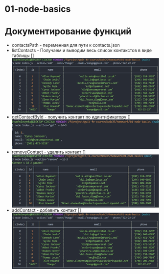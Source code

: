 # 01-node-basics

# Документирование функций

- contactsPath - переменная для пути к contacts.json 
- listContacts - Получаем и выводим весь список контакстов в виде таблицы
[<img align="left" alt="List"  src="https://raw.githubusercontent.com/transformator98/01-node-basics/main/scrin/add.jpg" />] <br/>
- getContactById - получить контакт по идинтификатору
[<img align="left" alt="Get"  src="https://raw.githubusercontent.com/transformator98/01-node-basics/main/scrin/get.jpg" />]
- removeContact - удалить контакт
[<img align="left" alt="Remove"  src="https://raw.githubusercontent.com/transformator98/01-node-basics/main/scrin/remove.jpg" />]
- addContact - добавить контакт
[<img align="left" alt="Add"  src="https://raw.githubusercontent.com/transformator98/01-node-basics/main/scrin/add.jpg" />]
